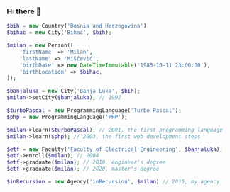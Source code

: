 ### Hi there 👋

<!--
**milan-miscevic/milan-miscevic** is a ✨ _special_ ✨ repository because its `README.md` (this file) appears on your GitHub profile.

Here are some ideas to get you started:

- 🔭 I’m currently working on ...
- 🌱 I’m currently learning ...
- 👯 I’m looking to collaborate on ...
- 🤔 I’m looking for help with ...
- 💬 Ask me about ...
- 📫 How to reach me: ...
- 😄 Pronouns: ...
- ⚡ Fun fact: ...
-->

```php
$bih = new Country('Bosnia and Herzegovina')
$bihac = new City('Bihać', $bih);

$milan = new Person([
    'firstName' => 'Milan',
    'lastName' => 'Miščević',
    'birthDate' => new DateTimeImmutable('1985-10-11 23:00:00'),
    'birthLocation' => $bihac,
]);

$banjaluka = new City('Banja Luka', $bih);
$milan->setCity($banjaluka); // 1992

$turboPascal = new ProgrammingLanguage('Turbo Pascal');
$php = new ProgrammingLanguage('PHP');

$milan->learn($turboPascal); // 2001, the first programming language
$milan->learn($php); // 2003, the first web development steps

$etf = new Faculty('Faculty of Electrical Engineering', $banjaluka);
$etf->enroll($milan); // 2004
$etf->graduate($milan); // 2010, engineer's degree
$etf->graduate($milan); // 2020, master's degree

$inRecursion = new Agency('inRecursion', $milan) // 2015, my agency
```